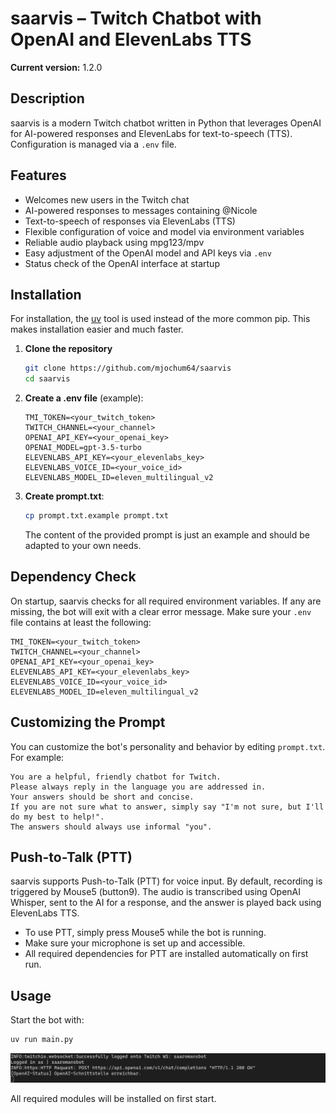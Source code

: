 # saarvis – Twitch Chatbot with OpenAI and ElevenLabs TTS

**Current version:** 1.2.0

## Description

saarvis is a modern Twitch chatbot written in Python that leverages OpenAI for AI-powered responses and ElevenLabs for text-to-speech (TTS). 
Configuration is managed via a `.env` file.

## Features

- Welcomes new users in the Twitch chat
- AI-powered responses to messages containing @Nicole
- Text-to-speech of responses via ElevenLabs (TTS)
- Flexible configuration of voice and model via environment variables
- Reliable audio playback using mpg123/mpv
- Easy adjustment of the OpenAI model and API keys via `.env`
- Status check of the OpenAI interface at startup

## Installation

For installation, the [uv](https://docs.astral.sh/uv/) tool is used instead of the more common pip. This makes installation easier and much faster.

1. **Clone the repository**

   ```bash
   git clone https://github.com/mjochum64/saarvis
   cd saarvis
   ```

2. **Create a .env file** (example):

   ```env
   TMI_TOKEN=<your_twitch_token>
   TWITCH_CHANNEL=<your_channel>
   OPENAI_API_KEY=<your_openai_key>
   OPENAI_MODEL=gpt-3.5-turbo
   ELEVENLABS_API_KEY=<your_elevenlabs_key>
   ELEVENLABS_VOICE_ID=<your_voice_id>
   ELEVENLABS_MODEL_ID=eleven_multilingual_v2
   ```

3. **Create prompt.txt**:

   ```bash
   cp prompt.txt.example prompt.txt   
   ```

   The content of the provided prompt is just an example and should be adapted to your own needs.

## Dependency Check

On startup, saarvis checks for all required environment variables. If any are missing, the bot will exit with a clear error message. Make sure your `.env` file contains at least the following:

```
TMI_TOKEN=<your_twitch_token>
TWITCH_CHANNEL=<your_channel>
OPENAI_API_KEY=<your_openai_key>
ELEVENLABS_API_KEY=<your_elevenlabs_key>
ELEVENLABS_VOICE_ID=<your_voice_id>
ELEVENLABS_MODEL_ID=eleven_multilingual_v2
```

## Customizing the Prompt

You can customize the bot's personality and behavior by editing `prompt.txt`. For example:

```
You are a helpful, friendly chatbot for Twitch.
Please always reply in the language you are addressed in.
Your answers should be short and concise.
If you are not sure what to answer, simply say "I'm not sure, but I'll do my best to help!".
The answers should always use informal "you".
```

## Push-to-Talk (PTT)

saarvis supports Push-to-Talk (PTT) for voice input. By default, recording is triggered by Mouse5 (button9). The audio is transcribed using OpenAI Whisper, sent to the AI for a response, and the answer is played back using ElevenLabs TTS.

- To use PTT, simply press Mouse5 while the bot is running.
- Make sure your microphone is set up and accessible.
- All required dependencies for PTT are installed automatically on first run.

## Usage

Start the bot with:

```bash
uv run main.py
```

![Screenshot: Bot Startup](start.png)

All required modules will be installed on first start.
